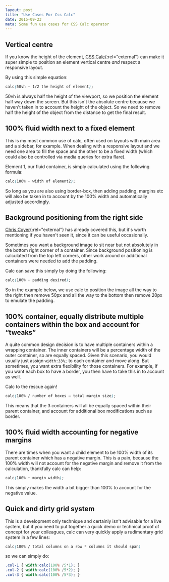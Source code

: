 ```yaml
---
layout: post
title: "Use Cases For Css Calc"
date: 2015-09-23
meta: Some fun use cases for CSS Calc operator
---
```


## Vertical centre

If you know the height of the element, [CSS Calc](https://developer.mozilla.org/en-US/docs/Web/CSS/calc){:rel="external"} can make it super simple to position an element vertical centre *and* respect a responsive layout.

By using this simple equation:

``` css
calc(50vh – 1/2 the height of element);
```

50vh is always half the height of the viewport, so we position the element half way down the screen. But this isn't the absolute centre because we haven't taken in to account the height of the object. So we need to remove half the height of the object from the distance to get the final result.

## 100% fluid width next to a fixed element

This is my most common use of calc, often used on layouts with main area and a sidebar, for example. When dealing with a responsive layout and we need one area to fill the space and the other to be a fixed width (which could also be controlled via media queries for extra flare).

Element 1, our fluid container, is simply calculated using the following formula:

``` css
calc(100% - width of element2);
```

So long as you are also using border-box, then adding padding, margins etc will also be taken in to account by the 100% width and automatically adjusted accordingly.

## Background positioning from the right side

[Chris Coyer](https://css-tricks.com/a-couple-of-use-cases-for-calc/){:rel="external"} has already covered this, but it's worth mentioning if you haven't seen it, since it can be useful occasionally.

Sometimes you want a background image to sit near but not absolutely in the bottom right corner of a container. Since background positioning is calculated from the top left corners, other work around or additional containers were needed to add the padding.

Calc can save this simply by doing the following:

``` css
calc(100% - padding desired);
```

So in the example below, we use calc to position the image all the way to the right then remove 50px and all the way to the  bottom then remove 20px to emulate the padding.

## 100% container, equally distribute multiple containers within the box and account for “tweaks”

A quite common design decision is to have multiple containers within a wrapping container. The inner containers will be a percentage width of the outer container, so are equally spaced. Given this scenario, you would usually just assign ```width:33%;``` to each container and move along. But sometimes, you want extra flexibility for those containers. For example, if you want each box to have a border, you then have to take this in to account as well.

Calc to the rescue again!

``` css
calc(100% / number of boxes – total margin size);
```

This means that the 3 containers will all be equally spaced within their parent container, and account for additional box modifications such as border.

## 100% fluid width accounting for negative margins

There are times when you want a child element to be 100% width of its parent container which has a negative margin. This is a pain, because the 100% width will not account for the negative margin and remove it from the calculation, thankfully calc can help:

``` css
calc(100% + margin width);
```

This simply makes the width a bit bigger than 100% to account for the negative value.

## Quick and dirty grid system

This is a development only technique and certainly isn't advisable for a live system, but if you need to put together a quick demo or technical proof of concept for your colleagues, calc can very quickly apply a rudimentary grid system in a few lines:

``` css
calc(100% / total columns on a row * columns it should span)
```

so we can simply do:

``` css
.col-1 { width:calc(100% /5*1); }
.col-2 { width:calc(100% /5*2); }
.col-3 { width:calc(100% /5*3); }
```
